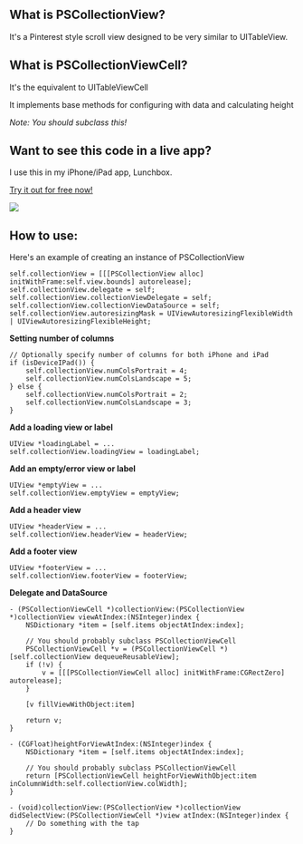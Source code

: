 What is PSCollectionView?
---
It's a Pinterest style scroll view designed to be very similar to UITableView.

What is PSCollectionViewCell?
---
It's the equivalent to UITableViewCell

It implements base methods for configuring with data and calculating height

*Note: You should subclass this!*

Want to see this code in a live app?
---
I use this in my iPhone/iPad app, Lunchbox.

[Try it out for free now!](http://itunes.apple.com/us/app/lunchbox/id506544104?mt=8)

<img src="http://a5.mzstatic.com/us/r1000/086/Purple/v4/b7/08/bb/b708bb3f-0775-67af-6765-e9f17e7384c4/mza_6463307710579208032.480x480-75.jpg" />

How to use:
---
Here's an example of creating an instance of PSCollectionView

    self.collectionView = [[[PSCollectionView alloc] initWithFrame:self.view.bounds] autorelease];
    self.collectionView.delegate = self;
    self.collectionView.collectionViewDelegate = self;
    self.collectionView.collectionViewDataSource = self;
    self.collectionView.autoresizingMask = UIViewAutoresizingFlexibleWidth | UIViewAutoresizingFlexibleHeight;

**Setting number of columns**

    // Optionally specify number of columns for both iPhone and iPad
    if (isDeviceIPad()) {
        self.collectionView.numColsPortrait = 4;
        self.collectionView.numColsLandscape = 5;
    } else {
        self.collectionView.numColsPortrait = 2;
        self.collectionView.numColsLandscape = 3;
    }

**Add a loading view or label**

    UIView *loadingLabel = ...
    self.collectionView.loadingView = loadingLabel;

**Add an empty/error view or label**

    UIView *emptyView = ...
    self.collectionView.emptyView = emptyView;

**Add a header view**

    UIView *headerView = ...
    self.collectionView.headerView = headerView;

**Add a footer view**

    UIView *footerView = ...
    self.collectionView.footerView = footerView;

**Delegate and DataSource**

    - (PSCollectionViewCell *)collectionView:(PSCollectionView *)collectionView viewAtIndex:(NSInteger)index {
        NSDictionary *item = [self.items objectAtIndex:index];
        
        // You should probably subclass PSCollectionViewCell
        PSCollectionViewCell *v = (PSCollectionViewCell *)[self.collectionView dequeueReusableView];
        if (!v) {
            v = [[[PSCollectionViewCell alloc] initWithFrame:CGRectZero] autorelease];
        }
        
        [v fillViewWithObject:item]
        
        return v;
    }

    - (CGFloat)heightForViewAtIndex:(NSInteger)index {
        NSDictionary *item = [self.items objectAtIndex:index];

        // You should probably subclass PSCollectionViewCell
        return [PSCollectionViewCell heightForViewWithObject:item inColumnWidth:self.collectionView.colWidth];
    }

    - (void)collectionView:(PSCollectionView *)collectionView didSelectView:(PSCollectionViewCell *)view atIndex:(NSInteger)index {
        // Do something with the tap
    }